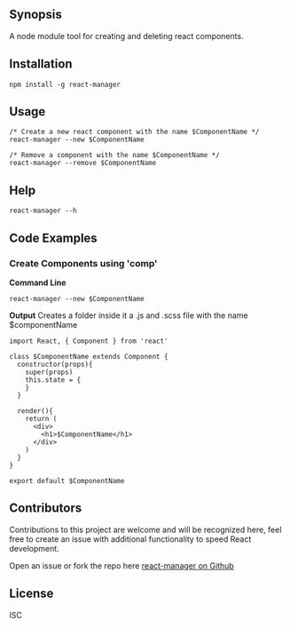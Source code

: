 ## Synopsis

A node module tool for creating and deleting react components.

## Installation

    npm install -g react-manager

## Usage
    /* Create a new react component with the name $ComponentName */  
    react-manager --new $ComponentName     
  
    /* Remove a component with the name $ComponentName */  
    react-manager --remove $ComponentName    


## Help

    react-manager --h

## Code Examples

### Create Components using 'comp'

**Command Line**

    react-manager --new $ComponentName

**Output**
Creates a folder inside it a .js and .scss file with the name $componentName 
    
    import React, { Component } from 'react'
    
    class $ComponentName extends Component {
      constructor(props){
        super(props) 
        this.state = {      
        }
      }
  
      render(){
        return (
          <div>
            <h1>$ComponentName</h1>
          </div>
        )
      }
    }
    
    export default $ComponentName
    

## Contributors

Contributions to this project are welcome and will be recognized here, feel free to create an issue with additional functionality to speed React development.

Open an issue or fork the repo here [react-manager on Github](https://github.com/Joesepherus/react-manager "react-manager on Github")


## License

ISC
